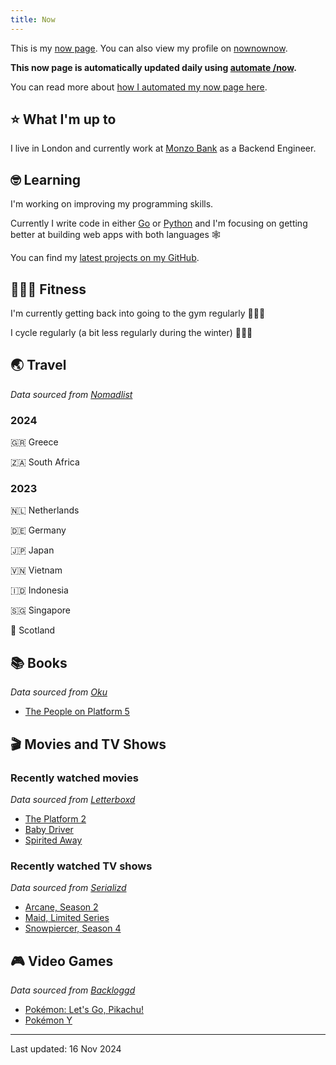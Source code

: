 ```yaml
---
title: Now
---
```


This is my [now page](https://nownownow.com/about). You can also view my profile on [nownownow](https://nownownow.com/p/1M0p).

**This now page is automatically updated daily using [automate /now](https://github.com/skyth3r/automate-now).**

You can read more about [how I automated my now page here](https://akashgoswami.dev/posts/automating-my-now-page/).


## ⭐ What I'm up to

I live in London and currently work at [Monzo Bank](https://monzo.com/) as a Backend Engineer.

## 🤓 Learning

I'm working on improving my programming skills. 

Currently I write code in either [Go](https://go.dev/) or [Python](https://www.python.org/) and I'm focusing on getting better at building web apps with both languages 🕸️

You can find my [latest projects on my GitHub](https://github.com/skyth3r).

## 🤸🏽‍♂️ Fitness

I'm currently getting back into going to the gym regularly 🏋🏽‍♂️

I cycle regularly (a bit less regularly during the winter) 🚴🏽‍♂️

## 🌏 Travel

*Data sourced from [Nomadlist](https://nomadlist.com/)*

### 2024

🇬🇷 Greece

🇿🇦 South Africa

### 2023

🇳🇱 Netherlands

🇩🇪 Germany

🇯🇵 Japan

🇻🇳 Vietnam

🇮🇩 Indonesia

🇸🇬 Singapore

🏴󠁧󠁢󠁳󠁣󠁴󠁿 Scotland

## 📚 Books

*Data sourced from [Oku](https://oku.club/)*

* [The People on Platform 5](https://oku.club/book/the-people-on-platform-5-by-clare-pooley-Rq3BN)

## 🎬 Movies and TV Shows

### Recently watched movies

*Data sourced from [Letterboxd](https://letterboxd.com/)*

* [The Platform 2](https://letterboxd.com/film/the-platform-2/)
* [Baby Driver](https://letterboxd.com/film/baby-driver/)
* [Spirited Away](https://letterboxd.com/film/spirited-away/)

### Recently watched TV shows

*Data sourced from [Serializd](https://www.serializd.com/)*

* [Arcane, Season 2](https://www.serializd.com/show/94605)
* [Maid, Limited Series](https://www.serializd.com/show/111141)
* [Snowpiercer, Season 4](https://www.serializd.com/show/79680)

## 🎮 Video Games

*Data sourced from [Backloggd](https://backloggd.com/)*

* [Pokémon: Let\'s Go, Pikachu!](https://backloggd.com/games/pokemon-lets-go-pikachu/)
* [Pokémon Y](https://backloggd.com/games/pokemon-y/)

---

Last updated: 16 Nov 2024